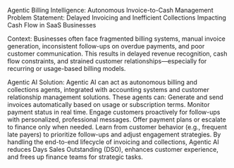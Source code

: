 Agentic Billing Intelligence: Autonomous Invoice-to-Cash Management
Problem Statement: Delayed Invoicing and Inefficient Collections Impacting Cash Flow in SaaS Businesses

Context:
Businesses often face fragmented billing systems, manual invoice generation, inconsistent follow-ups on overdue payments, and poor customer communication. This results in delayed revenue recognition, cash flow constraints, and strained customer relationships—especially for recurring or usage-based billing models.

Agentic AI Solution:
Agentic AI can act as autonomous billing and collections agents, integrated with accounting systems and customer relationship management solutions. These agents can:
Generate and send invoices automatically based on usage or subscription terms.
Monitor payment status in real time.
Engage customers proactively for follow-ups with personalized, professional messages.
Offer payment plans or escalate to finance only when needed.
Learn from customer behavior (e.g., frequent late payers) to prioritize follow-ups and adjust engagement strategies.
By handling the end-to-end lifecycle of invoicing and collections, Agentic AI reduces Days Sales Outstanding (DSO), enhances customer experience, and frees up finance teams for strategic tasks.